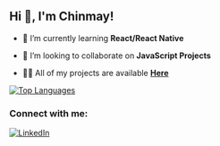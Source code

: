 ## Hi 👋, I'm Chinmay!

- 🌱 I’m currently learning **React/React Native**

- 👯 I’m looking to collaborate on **JavaScript Projects**

- 👨‍💻 All of my projects are available [**Here**](https://github.com/c-deshpande)

[![Top Languages](https://github-readme-stats.vercel.app/api/top-langs/?username=c-deshpande&layout=compact&theme=tokyonight&langs_count=10)](https://github.com/anuraghazra/github-readme-stats)

<h3 align="left">Connect with me:</h3>

<a href="https://www.linkedin.com/in/cdeshpande4/"><img alt="LinkedIn" src="https://img.shields.io/badge/linkedin%20-%230077B5.svg?&style=flat&logo=linkedin&logoColor=white"/>
